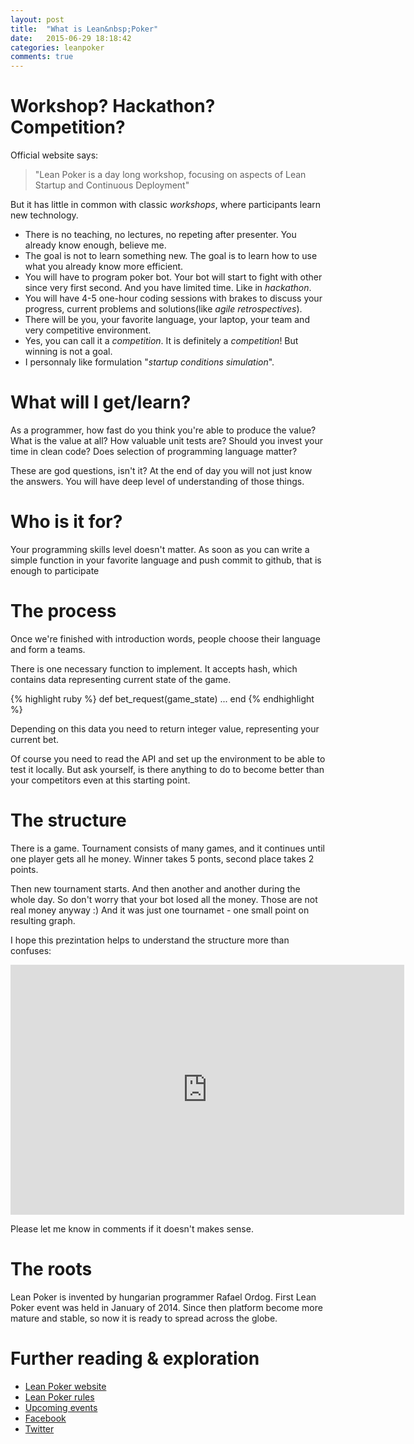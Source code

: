 ```yaml
---
layout: post
title:  "What is Lean&nbsp;Poker"
date:   2015-06-29 18:18:42
categories: leanpoker
comments: true
---
```


# Workshop? Hackathon? Competition?

Official website says:

> "Lean Poker is a day long workshop, focusing on aspects of Lean Startup and Continuous Deployment"

But it has little in common with classic _workshops_, where participants learn new technology.

- There is no teaching, no lectures, no repeting after presenter. You already know enough, believe me.
- The goal is not to learn something new. The goal is to learn how to use what you already know more efficient.
- You will have to program poker bot. Your bot will start to fight with other since very first second. And you have limited time. Like in _hackathon_. 
- You will have 4-5 one-hour coding sessions with brakes to discuss your progress, current problems and solutions(like _agile retrospectives_).
- There will be you, your favorite language, your laptop, your team and very competitive environment.
- Yes, you can call it a _competition_. It is definitely a _competition_! But winning is not a goal.
- I personnaly like formulation "_startup conditions simulation_".

# What will I get/learn?

As a programmer, how fast do you think you're able to produce the value?
What is the value at all? How valuable unit tests are? Should you invest your time in clean code? Does selection of programming language matter?

These are god questions, isn't it? At the end of day you will not just know the answers. You will have deep level of understanding of those things.

# Who is it for?

Your programming skills level doesn't matter. As soon as you can write a simple function in your favorite language and push commit to github, that is enough to participate

# The process

Once we're finished with introduction words, people choose their language and form a teams.

There is one necessary function to implement. It accepts hash, which contains data representing current state of the game.

{% highlight ruby %}
def bet_request(game_state)
  ...
end
{% endhighlight %}

Depending on this data you need to return integer value, representing your current bet.

Of course you need to read the API and set up the environment to be able to test it locally. But ask yourself, is there anything to do to become better than your competitors even at this starting point.

# The structure
There is a game. Tournament consists of many games, and it continues until one player gets all he money. Winner takes 5 ponts, second place takes 2 points. 

Then new tournament starts. And then another and another during the whole day.
So don't worry that your bot losed all the money. Those are not real money anyway :) And it was just one tournamet - one small point on resulting graph. 

I hope this prezintation helps to understand the structure more than confuses:

<iframe id="iframe_container" frameborder="0" webkitallowfullscreen="" mozallowfullscreen="" allowfullscreen="" width="630" height="400" src="https://prezi.com/embed/oatjvg6lcjyv/?bgcolor=ffffff&amp;lock_to_path=0&amp;autoplay=0&amp;autohide_ctrls=0&amp;landing_data=eyJleHBlcmltZW50cyI6eyJjdGEiOlstMiwwXSwiZml0LWxvYWR1aSI6Wy0yLDBdfSwicGFnZV92aWV3X2lkIjoiZjlhYWQ0YjA5MDIxNWZlNyJ9&amp;landing_sign=3SLaemgUJE01HLtZNAje6UGPCPXL5D2RpGGOdjkIrDQ%253D#"></iframe>

Please let me know in comments if it doesn't makes sense.


# The roots

Lean Poker is invented by hungarian programmer Rafael Ordog. First Lean Poker event was held in January of 2014. 
Since then platform become more mature and stable, so now it is ready to spread across the globe.

# Further reading & exploration

- [Lean Poker website](http://leanpoker.org/)
- [Lean Poker rules](http://leanpoker.org/rules)
- [Upcoming events](http://live.leanpoker.org/events/live)
- [Facebook](https://www.facebook.com/leanpoker)
- [Twitter](https://twitter.com/leanpoker)

